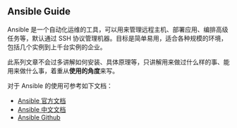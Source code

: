 ## Ansible Guide

Ansible 是一个自动化运维的工具，可以用来管理远程主机、部署应用、编排高级任务等，默认通过 SSH 协议管理机器。目标是简单易用，适合各种规模的环境，包括几个实例到上千台实例的企业。

此系列文章不会过多讲解如何安装、具体原理等，只讲解用来做过什么样的事、能用来做什么事，着重从**使用的角度**来写。

对于 Ansible 的使用可参考如下文档：
- [Ansible 官方文档](http://docs.ansible.com/ansible/index.html)
- [Ansible 中文文档](http://ansible-tran.readthedocs.io/en/latest/docs/intro.html)
- [Ansible Github](https://github.com/ansible/ansible)
